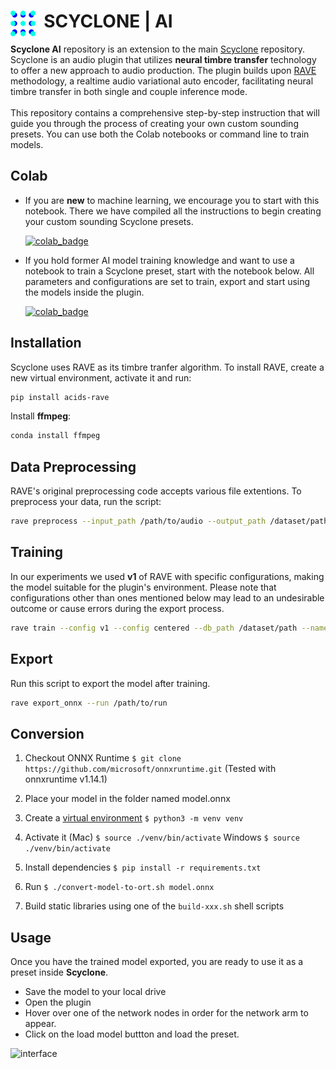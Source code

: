 # <img style="float: left;" src="assets/logo.png" width="40" /> &nbsp; SCYCLONE | AI

**Scyclone AI** repository is an extension to the main [Scyclone](https://github.com/Torsion-Audio/Scyclone) repository. Scyclone is an audio plugin that utilizes **neural timbre transfer** technology to offer a new approach to audio production. The plugin builds upon [RAVE](https://github.com/acids-ircam/RAVE) methodology, a realtime audio variational auto encoder, facilitating neural timbre transfer in both single and couple inference mode. <br /><br />This repository contains a comprehensive step-by-step instruction that will guide you through the process of creating your own custom sounding presets. You can use both the Colab notebooks or command line to train models.





## Colab

- If you are **new** to machine learning, we encourage you to start with this notebook.
There we have compiled all the instructions to begin creating your custom sounding Scyclone presets.

  [![colab_badge](https://colab.research.google.com/assets/colab-badge.svg)](https://colab.research.google.com/drive/1xKsaGDMWY1NRhP0ndD-iVg89O57GdZdz?usp=sharing) 

- If you hold former AI model training knowledge and want to use a notebook to train a Scyclone preset, start with the notebook below. All parameters and configurations are set to train, export and start using the models inside the plugin. 

  [![colab_badge](https://colab.research.google.com/assets/colab-badge.svg)](https://colab.research.google.com/drive/1DU9KvMdYTOcTT8eYundZ2wruetNDtpX0?usp=sharing) 




## Installation

Scyclone uses RAVE as its timbre tranfer algorithm. To install RAVE, create a new virtual environment, activate it and run:

```bash
pip install acids-rave
```

Install **ffmpeg**:

```bash
conda install ffmpeg
```


## Data Preprocessing
RAVE's original preprocessing code accepts various file extentions. To preprocess your data, run the script:
```bash
rave preprocess --input_path /path/to/audio --output_path /dataset/path --sampling_rate 48000
```


## Training

In our experiments we used **v1** of RAVE with specific configurations, making the model suitable for the plugin's environment. Please note that configurations other than ones mentioned below may lead to an undesirable outcome or cause errors during the export process.

```bash
rave train --config v1 --config centered --db_path /dataset/path --name training_name --override LATENT_SIZE=16 --override CAPACITY=32 
```

## Export

Run this script to export the model after training.

```bash
rave export_onnx --run /path/to/run
```

## Conversion


1. Checkout ONNX Runtime `$ git clone https://github.com/microsoft/onnxruntime.git` (Tested with onnxruntime v1.14.1)

2. Place your model in the folder named model.onnx

3. Create a [virtual environment](https://packaging.python.org/tutorials/installing-packages/#creating-virtual-environments) `$ python3 -m venv venv`

4. Activate it (Mac) `$ source ./venv/bin/activate` Windows `$ source ./venv/bin/activate`

5. Install dependencies `$ pip install -r requirements.txt`

6. Run `$ ./convert-model-to-ort.sh model.onnx`

7. Build static libraries using one of the `build-xxx.sh` shell scripts

## Usage

Once you have the trained model exported, you are ready to use it as a preset inside **Scyclone**. 

- Save the model to your local drive 
- Open the plugin
- Hover over one of the network nodes in order for the network arm to appear. 
- Click on the load model buttton and load the preset.

![interface](assets/load_model.png)
